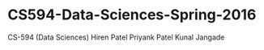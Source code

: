 # CS594-Data-Sciences-Spring-2016

CS-594 (Data Sciences)
  Hiren Patel 
  Priyank Patel
  Kunal Jangade
  
